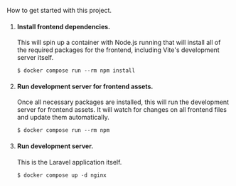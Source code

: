 How to get started with this project.

1. #### Install frontend dependencies.

   This will spin up a container with Node.js running that will install all of the required packages for the frontend, including Vite's development server itself.

   ```console
   $ docker compose run --rm npm install
   ```

2. #### Run development server for frontend assets.

   Once all necessary packages are installed, this will run the development server for frontend assets. It will watch for changes on all frontend files and update them automatically.

   ```console
   $ docker compose run --rm npm
   ```

3. #### Run development server.

   This is the Laravel application itself.

   ```console
   $ docker compose up -d nginx
   ```
